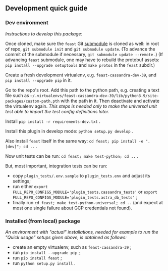 ## Development quick guide

### Dev environment

_Instructions to develop this package:_

Once cloned, make sure the `feast` Git [submodule](https://git-scm.com/book/en/v2/Git-Tools-Submodules) is cloned as well:
in root of repo, `git submodule init` and `git submodule update`.
(To advance the commit of the submodule if necessary, `git submodule update --remote` .)
(If advancing `feast` submodule, one may have to rebuild the protobuf assets:
`pip install --upgrade setuptools` and `make protos` in the `feast` subdir.)

Create a fresh development virtualenv, e.g. `feast-cassandra-dev-39`, and
`pip install --upgrade pip` in it.

Go to the repo's root. Add this path to the python path, e.g. creating a text
file such as `~/.virtualenvs/feast-cassandra-dev-39/lib/python3.9/site-packages/custom-path.pth`
with the path in it. Then deactivate and activate the virtualenv again.
_This steps is needed only to make the universal unit test able to import the test
config definitions later._

Install `pip install -r requirements-dev.txt` .

Install this plugin in develop mode: `python setup.py develop` .

Also install `feast` itself in the same way: `cd feast; pip install -e ".[dev]"; cd ..` .

Now unit tests can be run: `cd feast; make test-python; cd ..` .

But, most important, integration tests can be run:

- copy `plugin_tests/.env.sample` to `plugin_tests.env` and adjust its settings;
- run either `export FULL_REPO_CONFIGS_MODULE='plugin_tests.cassandra_tests'` or `export FULL_REPO_CONFIGS_MODULE='plugin_tests.astra_db_tests'` ;
- finally run `cd feast; make test-python-universal; cd ..` (and expect at most one single failure about GCP credentials not found).

### Installed (from local) package

_An environment with "actual" installations, needed for example to run the
"Quick usage" setups given above, is obtained as follows:_

- create an empty virtualenv, such as `feast-cassandra-39` ;
- run `pip install --upgrade pip` ;
- run `pip install feast` ;
- run `python setup.py install` .
